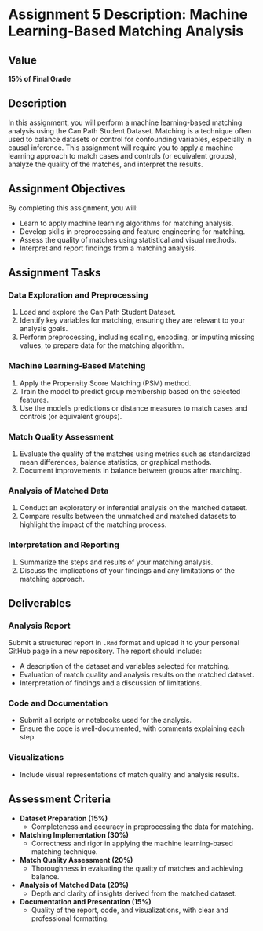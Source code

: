 # Assignment 5 Description: Machine Learning-Based Matching Analysis

## Value
**15% of Final Grade**

## Description
In this assignment, you will perform a machine learning-based matching analysis using the Can Path Student Dataset. Matching is a technique often used to balance datasets or control for confounding variables, especially in causal inference. This assignment will require you to apply a machine learning approach to match cases and controls (or equivalent groups), analyze the quality of the matches, and interpret the results.

## Assignment Objectives
By completing this assignment, you will:
- Learn to apply machine learning algorithms for matching analysis.
- Develop skills in preprocessing and feature engineering for matching.
- Assess the quality of matches using statistical and visual methods.
- Interpret and report findings from a matching analysis.

## Assignment Tasks

### Data Exploration and Preprocessing
1. Load and explore the Can Path Student Dataset.
2. Identify key variables for matching, ensuring they are relevant to your analysis goals.
3. Perform preprocessing, including scaling, encoding, or imputing missing values, to prepare data for the matching algorithm.

### Machine Learning-Based Matching
1. Apply the Propensity Score Matching (PSM) method.
2. Train the model to predict group membership based on the selected features.
3. Use the model’s predictions or distance measures to match cases and controls (or equivalent groups).

### Match Quality Assessment
1. Evaluate the quality of the matches using metrics such as standardized mean differences, balance statistics, or graphical methods.
2. Document improvements in balance between groups after matching.

### Analysis of Matched Data
1. Conduct an exploratory or inferential analysis on the matched dataset.
2. Compare results between the unmatched and matched datasets to highlight the impact of the matching process.

### Interpretation and Reporting
1. Summarize the steps and results of your matching analysis.
2. Discuss the implications of your findings and any limitations of the matching approach.

## Deliverables

### Analysis Report
Submit a structured report in `.Rmd` format and upload it to your personal GitHub page in a new repository. The report should include:
- A description of the dataset and variables selected for matching.
- Evaluation of match quality and analysis results on the matched dataset.
- Interpretation of findings and a discussion of limitations.

### Code and Documentation
- Submit all scripts or notebooks used for the analysis.
- Ensure the code is well-documented, with comments explaining each step.

### Visualizations
- Include visual representations of match quality and analysis results.

## Assessment Criteria
- **Dataset Preparation (15%)**
  - Completeness and accuracy in preprocessing the data for matching.
- **Matching Implementation (30%)**
  - Correctness and rigor in applying the machine learning-based matching technique.
- **Match Quality Assessment (20%)**
  - Thoroughness in evaluating the quality of matches and achieving balance.
- **Analysis of Matched Data (20%)**
  - Depth and clarity of insights derived from the matched dataset.
- **Documentation and Presentation (15%)**
  - Quality of the report, code, and visualizations, with clear and professional formatting.
